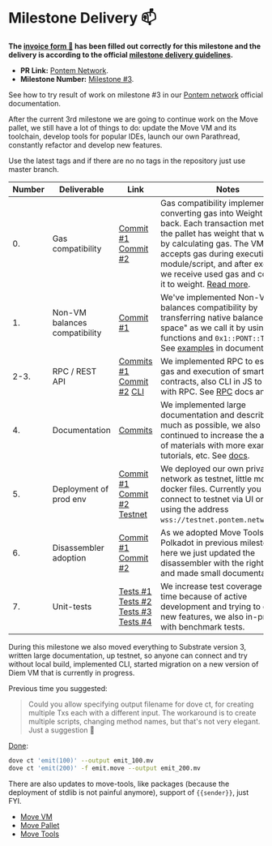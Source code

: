 # Milestone Delivery :mailbox:
 
**The [invoice form :pencil:](https://forms.gle/8Wx7nxtq8fKrsuEz8) has been filled out correctly for this milestone and the delivery is according to the official [milestone delivery guidelines](https://github.com/w3f/General-Grants-Program/blob/master/grants/milestone-deliverables-guidelines.md).** 
 
* **PR Link:** [Pontem Network](https://github.com/w3f/Open-Grants-Program/pull/138).
* **Milestone Number:** [Milestone #3](https://github.com/w3f/Open-Grants-Program/blob/master/applications/pontem.md#milestone-3--beta-version--ecosystem).
 
See how to try result of work on milestone #3 in our [Pontem network](https://docs.pontem.network/02.-getting-started/getting_started) official documentation.
 
After the current 3rd milestone we are going to continue work on the Move pallet, we still have a lot of things to do: update the Move VM and its toolchain, develop tools for popular IDEs, launch our own Parathread, constantly refactor and develop new features.
 
Use the latest tags and if there are no no tags in the repository just use master branch.
 
| Number | Deliverable | Link | Notes |
| ------------- | ------------- | ------------- |------------- |
| 0. | Gas compatibility | [Commit #1](https://github.com/pontem-network/sp-move/commit/49d6f1d8598aca86bf7e59f309a078cd573fcc0e) [Commit #2](https://github.com/pontem-network/sp-move/commit/6e4026bcf3f5e8bb595652306443a8bcd55e5dc4#diff-a751a72b51c3b8b76645db1fc49f0055a8330e0fcdbd5003cd74c2bc90f0ffb1) | Gas compatibility implemented by converting gas into Weight and back. Each transaction method in the pallet has weight that we get by calculating gas. The VM accepts gas during execution of module/script, and after execution we receive used gas and converts it to weight. [Read more](https://docs.pontem.network/03.-move-vm/gas). |
| 1. | Non-VM balances compatibility | [Commit #1](https://github.com/pontem-network/sp-move/commit/195406e3e2d296594a3d021d3c99bffcc1a51117) | We've implemented Non-VM balances compatibility by transferring native balances in "VM space" as we call it by using native functions and `0x1::PONT::T` type. See [examples](https://docs.pontem.network/03.-move-vm/native_balances) in documentation. |
| 2-3. | RPC / REST API | [Commits #1](https://github.com/pontem-network/sp-move/pull/30/commits) [Commit #2](https://github.com/pontem-network/sp-move/commit/50ad7d38ada15ff3c191447465f13c38c5d37c16) [CLI](https://github.com/pontem-network/tools/tree/master/packages/api-cli) | We implemented RPC to estimate gas and execution of smart contracts, also CLI in JS to iterate with RPC. See [RPC](https://docs.pontem.network/03.-move-vm/rpc) docs and [CLI](https://docs.pontem.network/02.-getting-started/cli). |
| 4. | Documentation | [Commits](https://github.com/pontem-network/docs/commits/master) | We implemented large documentation and described as much as possible, we also continued to increase the amount of materials with more examples, tutorials, etc. See [docs](https://docs.pontem.network). |
| 5. | Deployment of prod env | [Commit #1](https://github.com/pontem-network/sp-move/commit/755cc9bc2268f13f1b3e30a495cb1bd9feca0459) [Commit #2](https://github.com/pontem-network/sp-move/commit/d071378f719d427f687c2f3fa44a7ee123a8af93) [Testnet](https://docs.pontem.network/02.-getting-started/getting_started#connection-to-network) | We deployed our own private network as testnet, little modified docker files. Currently you can connect to testnet via UI or CLI using the address `wss://testnet.pontem.network/wss`. |
| 6. | Disassembler adoption | [Commit #1](https://github.com/pontem-network/move-tools/commit/e269763405e2f0b4e629ed03da706dd8c7d3b7b9#diff-ad94159425a4e644ecb2cd3b265d3c1c176245797327099cacc1ff52047dd204) [Commit #2](https://github.com/pontem-network/move-tools/commit/1eb933958926401c452d9c5831099671e2ca1c3f#diff-ad94159425a4e644ecb2cd3b265d3c1c176245797327099cacc1ff52047dd204) | As we adopted Move Tools for Polkadot in previous milestones, here we just updated the disassembler with the right dialect and made small documentation. |
| 7. | Unit-tests | [Tests #1](https://github.com/pontem-network/sp-move/commit/cce333b8808cd9bcf46c047d86ffbd841ef1eeea) [Tests #2](https://github.com/pontem-network/sp-move/commit/e981ab99544e1dee3e845e251f11f999cd540bb9) [Tests #3](https://github.com/pontem-network/sp-move/commit/49d6f1d8598aca86bf7e59f309a078cd573fcc0e) [Tests #4](https://github.com/pontem-network/sp-move/commit/b87042df7f439080bc941cf3bdfcbffbbec645ca) | We increase test coverage time to time because of active development and trying to cover new features, we also in-progress with benchmark tests. |
 
During this milestone we also moved everything to Substrate version 3, written large documentation, up testnet, so anyone can connect and try without local build, implemented CLI, started migration on a new version of Diem VM that is currently in progress.
 
Previous time you suggested:
 
> Could you allow specifying output filename for dove ct, for creating multiple Txs each with a different input. The workaround is to create multiple scripts, changing method names, but that's not very elegant. Just a suggestion 🙂
 
[Done](https://github.com/pontem-network/move-tools/commit/69629b08b100f05a739e46cda2e447b64851b50f):

```sh 
dove ct 'emit(100)' --output emit_100.mv
dove ct 'emit(200)' -f emit.move --output emit_200.mv
```

There are also updates to move-tools, like packages (because the deployment of stdlib is not painful anymore), support of `{{sender}}`, just FYI.
 
* [Move VM](https://github.com/pontem-network/sp-move-vm)
* [Move Pallet](https://github.com/pontem-network/sp-move)
* [Move Tools](https://github.com/pontem-network/move-tools)
 
